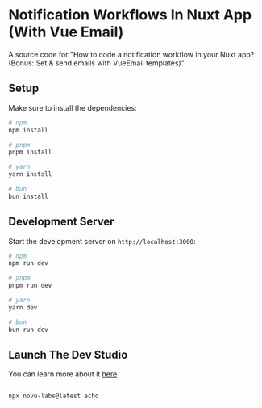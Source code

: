 # Notification Workflows In Nuxt App (With Vue Email)

A source code for "How to code a notification workflow in your Nuxt app? (Bonus: Set & send emails with VueEmail templates)" 

## Setup

Make sure to install the dependencies:

```bash
# npm
npm install

# pnpm
pnpm install

# yarn
yarn install

# bun
bun install
```

## Development Server

Start the development server on `http://localhost:3000`:

```bash
# npm
npm run dev

# pnpm
pnpm run dev

# yarn
yarn dev

# bun
bun run dev
```

## Launch The Dev Studio

You can learn more about it [here](https://docs.novu.co/echo/concepts/studio)

```bash

npx novu-labs@latest echo

```

